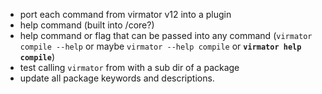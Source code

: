 -   port each command from virmator v12 into a plugin
-   help command (built into /core?)
-   help command or flag that can be passed into any command (`virmator compile --help` or maybe `virmator --help compile` or **`virmator help compile`**)
-   test calling `virmator` from with a sub dir of a package
-   update all package keywords and descriptions.
